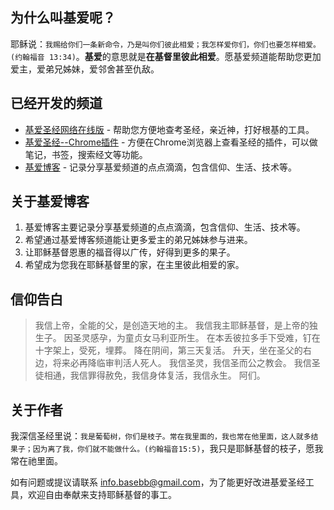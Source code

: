 ## 为什么叫基爱呢？

耶稣说：`我赐给你们一条新命令，乃是叫你们彼此相爱；我怎样爱你们，你们也要怎样相爱。(约翰福音 13:34)`。**基爱**的意思就是**在基督里彼此相爱**。愿基爱频道能帮助您更加爱主，爱弟兄姊妹，爱邻舍甚至仇敌。

## 已经开发的频道
* <a href="http://www.basebb.com/" target="_blank">基爱圣经网络在线版</a> - 帮助您方便地查考圣经，亲近神，打好根基的工具。
* <a href="https://github.com/basebb/basebible-chrome-plugin" target="_blank">基爱圣经--Chrome插件</a> - 方便在Chrome浏览器上查看圣经的插件，可以做笔记，书签，搜索经文等功能。
* <a href="http://blog.basebb.com/">基爱博客</a> - 记录分享基爱频道的点点滴滴，包含信仰、生活、技术等。


## 关于基爱博客
1. 基爱博客主要记录分享基爱频道的点点滴滴，包含信仰、生活、技术等。
2. 希望通过基爱博客频道能让更多爱主的弟兄姊妹参与进来。
3. 让耶稣基督恩惠的福音得以广传，好得到更多的果子。
4. 希望成为您我在耶稣基督里的家，在主里彼此相爱的家。


## 信仰告白
> 我信上帝，全能的父，是创造天地的主。
> 我信我主耶稣基督，是上帝的独生子。
> 因圣灵感孕，为童贞女马利亚所生。
> 在本丢彼拉多手下受难，钉在十字架上，受死，埋葬。
> 降在阴间，第三天复活。
> 升天，坐在圣父的右边，将来必再降临审判活人死人。
> 我信圣灵，我信圣而公之教会。
> 我信圣徒相通，我信罪得赦免，我信身体复活，我信永生。
> 阿们。


## 关于作者
我深信圣经里说：`我是葡萄树，你们是枝子。常在我里面的，我也常在他里面，这人就多结果子；因为离了我，你们就不能做什么。(约翰福音15:5)`，我只是耶稣基督的枝子，愿我常在祂里面。

如有问题或提议请联系 <a href="mailto:info.basebb@gmail.com">info.basebb@gmail.com</a>，为了能更好改进基爱圣经工具，欢迎自由奉献来支持耶稣基督的事工。